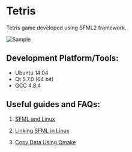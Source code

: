 # Tetris
Tetris game developed using SFML2 framework.

![Sample](https://github.com/vgomeniuk-games/Tetris/blob/master/assets/animation.gif)

## Development Platform/Tools:
 - Ubuntu 14.04
 - Qt 5.7.0 (64 bit)
 - GCC 4.8.4

## Useful guides and FAQs:

 1. [SFML and Linux](https://www.sfml-dev.org/tutorials/2.0/start-linux.php)

 2. [Linking SFML in Linux](https://github.com/SFML/SFML/wiki/Tutorial:-Compile-and-Link-SFML-with-Qt-Creator#linking-sfml-in-linux)

 3. [Copy Data Using Qmake](https://larry-price.com/blog/2013/11/14/copy-data-using-qmake)
